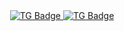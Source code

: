 <div id="badges" align="center">

<a href= "https://t.me/DOOMGUARD999"> 

<img src="https://img.shields.io/badge/TG-blue?style-for-the-badge&logo=TG&logoColor=white" alt="TG Badge"/>

</a>

<a href= "https://mail.google.com/mail/u/0/#inbox"> 

<img src= "https://img.shields.io/badge/EMAIL-red?style-for-the-badge&logo=Gmail&logoColor-white" alt="TG Badge"/>

</a>

</div>

